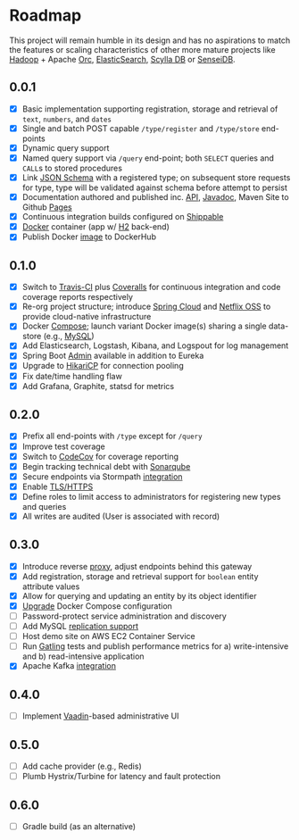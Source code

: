 # Roadmap

This project will remain humble in its design and has no aspirations to match the features or scaling characteristics of other more mature projects like [Hadoop](https://hadoop.apache.org/) + Apache [Orc](https://orc.apache.org/), [ElasticSearch](https://www.elastic.co/products/elasticsearch), [Scylla DB](http://www.scylladb.com/) or [SenseiDB](http://www.senseidb.com/).


## 0.0.1

- [x] Basic implementation supporting registration, storage and retrieval of `text`, `numbers`, and `dates`
- [x] Single and batch POST capable `/type/register` and `/type/store` end-points
- [x] Dynamic query support
- [x] Named query support via `/query` end-point; both `SELECT` queries and `CALL`s to stored procedures
- [x] Link [JSON Schema](http://spacetelescope.github.io/understanding-json-schema/) with a registered type; on subsequent store requests for type, type will be validated against schema before attempt to persist
- [x] Documentation authored and published inc. [API](http://fastnsilver.github.io/grivet/grivet/rest-api.html), [Javadoc](http://fastnsilver.github.io/grivet/apidocs/index.html), Maven Site to Github [Pages](http://fastnsilver.github.io/grivet/)
- [x] Continuous integration builds configured on [Shippable](http://docs.shippable.com/)
- [x] [Docker](https://www.docker.com/) container (app w/ [H2](http://www.h2database.com/html/main.html) back-end)
- [x] Publish Docker [image](https://hub.docker.com/r/fastnsilver/grivet/) to DockerHub

## 0.1.0

- [x] Switch to [Travis-CI](https://travis-ci.org/) plus [Coveralls](https://coveralls.io) for continuous integration and code coverage reports respectively
- [x] Re-org project structure; introduce [Spring Cloud](http://projects.spring.io/spring-cloud/) and [Netflix OSS](http://cloud.spring.io/spring-cloud-netflix/spring-cloud-netflix.html) to provide cloud-native infrastructure
- [x] Docker [Compose](https://docs.docker.com/compose/); launch variant Docker image(s) sharing a single data-store (e.g., [MySQL](https://www.mysql.com/))
- [x] Add Elasticsearch, Logstash, Kibana, and Logspout for log management
- [x] Spring Boot [Admin](https://github.com/codecentric/spring-boot-admin#spring-boot-admin) available in addition to Eureka
- [x] Upgrade to [HikariCP](http://brettwooldridge.github.io/HikariCP/) for connection pooling
- [x] Fix date/time handling flaw
- [x] Add Grafana, Graphite, statsd for metrics

## 0.2.0

- [x] Prefix all end-points with `/type` except for `/query`
- [x] Improve test coverage
- [x] Switch to [CodeCov](https://codecov.io/) for coverage reporting
- [x] Begin tracking technical debt with [Sonarqube](https://hub.docker.com/_/sonarqube/)
- [x] Secure endpoints via Stormpath [integration](https://stormpath.com/blog/build-spring-boot-spring-security-app/)
- [x] Enable [TLS/HTTPS](http://security.stackexchange.com/questions/5126/whats-the-difference-between-ssl-tls-and-https)
- [x] Define roles to limit access to administrators for registering new types and queries
- [x] All writes are audited (User is associated with record)

## 0.3.0

- [x] Introduce reverse [proxy](https://github.com/fastnsilver/grivet/issues/9), adjust endpoints behind this gateway
- [x] Add registration, storage and retrieval support for `boolean` entity attribute values
- [x] Allow for querying and updating an entity by its object identifier
- [x] [Upgrade](https://github.com/fastnsilver/grivet/issues/8) Docker Compose configuration
- [ ] Password-protect service administration and discovery
- [ ] Add MySQL [replication support](https://github.com/ioggstream/mysql-community/blob/master/ga/docker-compose.yml)
- [ ] Host demo site on AWS EC2 Container Service
- [ ] Run [Gatling](http://gatling.io/#/) tests and publish performance metrics for a) write-intensive and b) read-intensive application
- [x] Apache Kafka [integration](https://github.com/fastnsilver/grivet/issues/7)

## 0.4.0

- [ ] Implement [Vaadin](https://vaadin.com/home)-based administrative UI

## 0.5.0

- [ ] Add cache provider (e.g., Redis)
- [ ] Plumb Hystrix/Turbine for latency and fault protection

## 0.6.0

- [ ] Gradle build (as an alternative)
